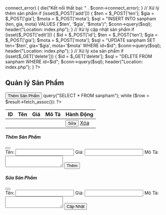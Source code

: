 <?php
$conn = new mysqli("localhost", "root", "", "quanlysanpham");
if ($conn->connect_error) {
    die("Kết nối thất bại: " . $conn->connect_error);
}

// Xử lý thêm sản phẩm
if (isset($_POST['add'])) {
    $ten = $_POST['ten'];
    $gia = $_POST['gia'];
    $mota = $_POST['mota'];
    $sql = "INSERT INTO sanpham (ten, gia, mota) VALUES ('$ten', '$gia', '$mota')";
    $conn->query($sql);
    header("Location: index.php");
}

// Xử lý cập nhật sản phẩm
if (isset($_POST['edit'])) {
    $id = $_POST['id'];
    $ten = $_POST['ten'];
    $gia = $_POST['gia'];
    $mota = $_POST['mota'];
    $sql = "UPDATE sanpham SET ten='$ten', gia='$gia', mota='$mota' WHERE id=$id";
    $conn->query($sql);
    header("Location: index.php");
}

// Xử lý xóa sản phẩm
if (isset($_GET['delete'])) {
    $id = $_GET['delete'];
    $sql = "DELETE FROM sanpham WHERE id=$id";
    $conn->query($sql);
    header("Location: index.php");
}
?>

<!DOCTYPE html>
<html lang="vi">
<head>
    <meta charset="UTF-8">
    <meta name="viewport" content="width=device-width, initial-scale=1.0">
    <title>Quản lý Sản Phẩm</title>
    <link rel="stylesheet" href="https://cdn.jsdelivr.net/npm/bootstrap@5.3.0/dist/css/bootstrap.min.css">
    <script src="https://cdn.jsdelivr.net/npm/bootstrap@5.3.0/dist/js/bootstrap.bundle.min.js"></script>
</head>
<body>

<div class="container mt-4">
    <h2 class="text-center">Quản lý Sản Phẩm</h2>
    <button class="btn btn-primary mb-3" data-bs-toggle="modal" data-bs-target="#addModal">Thêm Sản Phẩm</button>
    <table class="table table-bordered">
        <thead>
            <tr>
                <th>ID</th>
                <th>Tên</th>
                <th>Giá</th>
                <th>Mô Tả</th>
                <th>Hành Động</th>
            </tr>
        </thead>
        <tbody>
            <?php
            $result = $conn->query("SELECT * FROM sanpham");
            while ($row = $result->fetch_assoc()):
            ?>
            <tr>
                <td><?= $row['id'] ?></td>
                <td><?= $row['ten'] ?></td>
                <td><?= $row['gia'] ?></td>
                <td><?= $row['mota'] ?></td>
                <td>
                    <button class="btn btn-warning btn-sm edit-btn"
                        data-id="<?= $row['id'] ?>"
                        data-ten="<?= $row['ten'] ?>"
                        data-gia="<?= $row['gia'] ?>"
                        data-mota="<?= $row['mota'] ?>"
                        data-bs-toggle="modal"
                        data-bs-target="#editModal">Sửa</button>
                    <a href="index.php?delete=<?= $row['id'] ?>" class="btn btn-danger btn-sm" onclick="return confirm('Bạn có chắc chắn muốn xóa?')">Xóa</a>
                </td>
            </tr>
            <?php endwhile; ?>
        </tbody>
    </table>
</div>

<!-- Modal Thêm -->
<div class="modal fade" id="addModal">
    <div class="modal-dialog">
        <div class="modal-content">
            <div class="modal-header">
                <h5 class="modal-title">Thêm Sản Phẩm</h5>
                <button type="button" class="btn-close" data-bs-dismiss="modal"></button>
            </div>
            <div class="modal-body">
                <form method="POST">
                    <label for="ten">Tên:</label>
                    <input type="text" class="form-control" name="ten" required>
                    <label for="gia">Giá:</label>
                    <input type="number" class="form-control" name="gia" required>
                    <label for="mota">Mô Tả:</label>
                    <textarea class="form-control" name="mota"></textarea>
                    <button type="submit" name="add" class="btn btn-primary mt-3">Thêm</button>
                </form>
            </div>
        </div>
    </div>
</div>

<!-- Modal Sửa -->
<div class="modal fade" id="editModal">
    <div class="modal-dialog">
        <div class="modal-content">
            <div class="modal-header">
                <h5 class="modal-title">Sửa Sản Phẩm</h5>
                <button type="button" class="btn-close" data-bs-dismiss="modal"></button>
            </div>
            <div class="modal-body">
                <form method="POST">
                    <input type="hidden" name="id" id="edit-id">
                    <label for="ten">Tên:</label>
                    <input type="text" class="form-control" name="ten" id="edit-ten" required>
                    <label for="gia">Giá:</label>
                    <input type="number" class="form-control" name="gia" id="edit-gia" required>
                    <label for="mota">Mô Tả:</label>
                    <textarea class="form-control" name="mota" id="edit-mota"></textarea>
                    <button type="submit" name="edit" class="btn btn-warning mt-3">Cập Nhật</button>
                </form>
            </div>
        </div>
    </div>
</div>

<script>
document.addEventListener("DOMContentLoaded", function () {
    let editButtons = document.querySelectorAll(".edit-btn");
    editButtons.forEach(btn => {
        btn.addEventListener("click", function () {
            document.getElementById("edit-id").value = this.getAttribute("data-id");
            document.getElementById("edit-ten").value = this.getAttribute("data-ten");
            document.getElementById("edit-gia").value = this.getAttribute("data-gia");
            document.getElementById("edit-mota").value = this.getAttribute("data-mota");
        });
    });
});
</script>

</body>
</html>
